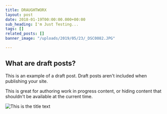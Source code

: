 ```yaml
---
title: DRAUGHTWORX
layout: post
date: 2018-01-19T00:00:00.000+00:00
sub_heading: I'm Just Testing...
tags: []
related_posts: []
banner_image: "/uploads/2019/05/23/_DSC0082.JPG"

---
```

## What are draft posts?

This is an example of a draft post. Draft posts aren't included when publishing your site.

This is great for authoring work in progress content, or hiding content that shouldn't be available at the current time.

![](/uploads/2018/02/17/building.jpg "This is the title text")